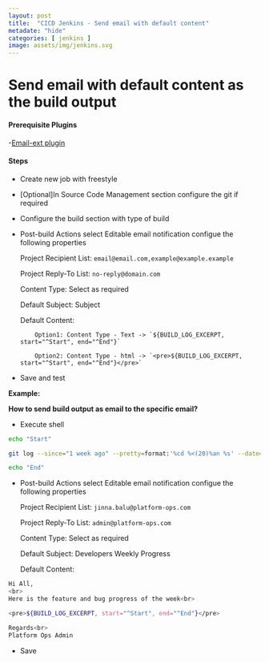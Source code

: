 ```yaml
---
layout: post
title:  "CICD Jenkins - Send email with default content"
metadate: "hide"
categories: [ jenkins ]
image: assets/img/jenkins.svg
---
```


# Send email with default content as the build output

#### Prerequisite Plugins
-[Email-ext plugin](https://wiki.jenkins-ci.org/display/JENKINS/Email-ext+plugin)

#### Steps

- Create new job with freestyle
- [Optional]In Source Code Management section configure the git if required
- Configure the build section with type of build 
- Post-build Actions select Editable email notification configue the following properties

   Project Recipient List: `email@email.com,example@example.example`

   Project Reply-To List: `no-reply@domain.com`

   Content Type: Select as required

   Default Subject: Subject 

   Default Content: 
                    
          Option1: Content Type - Text -> `${BUILD_LOG_EXCERPT, start="^Start", end="^End"}`

          Option2: Content Type - html -> `<pre>${BUILD_LOG_EXCERPT, start="^Start", end="^End"}</pre>`

- Save and test

**Example:**

**How to send build output as email to the specific email?**

- Execute shell 

```bash
echo "Start"

git log --since="1 week ago" --pretty=format:'%cd %<(20)%an %s' --date=format:'%Y-%m-%d %H:%M:%S'

echo "End"
```

- Post-build Actions select Editable email notification configue the following properties

   Project Recipient List: `jinna.balu@platform-ops.com`

   Project Reply-To List: `admin@platform-ops.com`

   Content Type: Select as required

   Default Subject: Developers Weekly Progress 

   Default Content: 
```bash
Hi All,
<br>
Here is the feature and bug progress of the week<br>

<pre>${BUILD_LOG_EXCERPT, start="^Start", end="^End"}</pre>

Regards<br>
Platform Ops Admin
```

- Save

 
